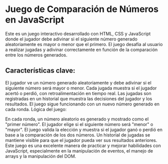 # Juego de Comparación de Números en JavaScript

Este es un juego interactivo desarrollado con HTML, CSS y JavaScript donde el jugador debe adivinar si el siguiente número generado aleatoriamente es mayor o menor que el primero. El juego desafía al usuario a realizar jugadas y adivinar correctamente en función de la comparación entre los números generados.

## Características clave:

El jugador ve un número generado aleatoriamente y debe adivinar si el siguiente número será mayor o menor.
Cada jugada muestra si el jugador acertó o perdió, con retroalimentación en tiempo real.
Las jugadas son registradas en un historial que muestra las decisiones del jugador y los resultados.
El juego sigue funcionando con un nuevo número generado en cada ronda.
Lógica del juego:

En cada ronda, un número aleatorio es generado y mostrado como el "primer número".
El jugador elige si el siguiente número será "menor" o "mayor".
El juego valida la elección y muestra si el jugador ganó o perdió en base a la comparación de los dos números.
Un historial de jugadas se mantiene visible para que el jugador pueda ver sus resultados anteriores.
Este juego es una excelente manera de practicar y mejorar habilidades con JavaScript, especialmente en la manipulación de eventos, el manejo de arrays y la manipulación del DOM.
